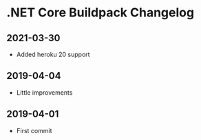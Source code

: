 # .NET Core Buildpack Changelog

## 2021-03-30

- Added heroku 20 support

## 2019-04-04

- Little improvements

## 2019-04-01

- First commit

